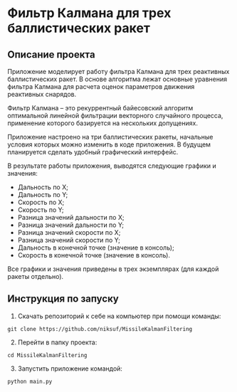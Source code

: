 # Фильтр Калмана для трех баллистических ракет

## Описание проекта
Приложение моделирует работу фильтра Калмана для трех реактивных баллистических ракет. В основе алгоритма лежат основные уравнения фильтра Калмана для расчета оценок
параметров движения реактивных снарядов.

Фильтр Калмана – это рекуррентный байесовский алгоритм оптимальной линейной фильтрации векторного случайного процесса, применение которого базируется на нескольких 
допущениях.

Приложение настроено на три баллистических ракеты, начальные условия которых можно изменить в коде приложения. В будущем планируется сделать удобный графический 
интерфейс.

В результате работы приложения, выводятся следующие графики и значения:
* Дальность по X;
* Дальность по Y;
* Скорость по X;
* Скорость по Y;
* Разница значений дальности по X;
* Разница значений дальности по Y;
* Разница значений скорости по X;
* Разница значений скорости по Y;
* Дальность в конечной точке (значение в консоль);
* Скорость в конечной точке (значение в консоль).

Все графики и значения приведены в трех экземплярах (для каждой ракеты отдельно).

## Инструкция по запуску
1. Скачать репозиторий к себе на компьютер при помощи команды:
```
git clone https://github.com/niksuf/MissileKalmanFiltering
```
2. Перейти в папку проекта:
```
cd MissileKalmanFiltering
```
3. Запустить приложение командой:
```
python main.py
```
